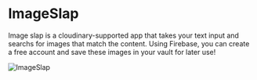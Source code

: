 # ImageSlap
Image slap is a cloudinary-supported app that takes your text input and searchs for images that match the content.  Using Firebase, you can create a free account and save these images in your vault for later use!

![ImageSlap](https://www.iangoodnight.github.io/assets/images/imageslap.png)